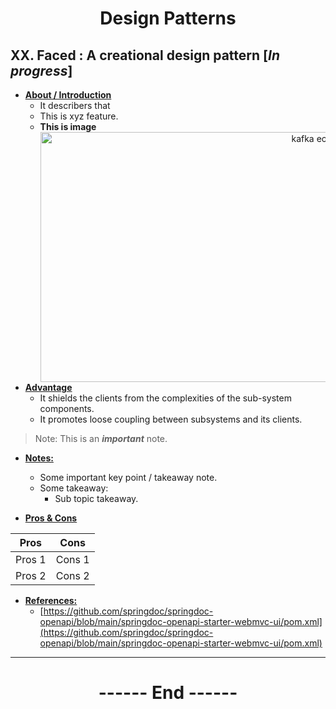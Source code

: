 <center>
<h1> Design Patterns </h1>
</center>

## XX. Faced : A creational design pattern [*In progress*]
- **<ins>About / Introduction</ins>**
  - It describers that 
  - This is xyz feature.
  - **This is image**
    <center>
      <img src="https://kafka.apache.org/11/images/streams-architecture-overview.jpg" alt="kafka ecosystem" title="Typical kafka streams ecosystem" width="900" height="400"/>
    </center>
- **<ins>Advantage</ins>**
  - It shields the clients from the complexities of the sub-system components.
  - It promotes loose coupling between subsystems and its clients.
> Note: This is an ***important*** note.

- **<ins>Notes:</ins>**
  - Some important key point / takeaway note.
  - Some takeaway:
    - Sub topic takeaway.

- **<ins>Pros & Cons</ins>**

| Pros | Cons |
| ---- | ---- |
| Pros 1 | Cons 1 |
| Pros 2 | Cons 2 |

- **<ins>References:</ins>**
  - [https://github.com/springdoc/springdoc-openapi/blob/main/springdoc-openapi-starter-webmvc-ui/pom.xml](https://github.com/springdoc/springdoc-openapi/blob/main/springdoc-openapi-starter-webmvc-ui/pom.xml)

---


<center>
<h1> ------ End ------ </h1>
</center>
